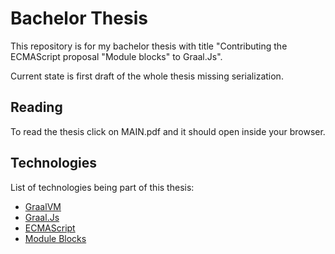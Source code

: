 # Bachelor Thesis

This repository is for my bachelor thesis with title "Contributing the ECMAScript proposal "Module blocks" to Graal.Js".

Current state is first draft of the whole thesis missing serialization.

## Reading

To read the thesis click on MAIN.pdf and it should open inside your browser.

## Technologies

List of technologies being part of this thesis:
* [GraalVM](https://www.graalvm.org/)
* [Graal.Js](https://github.com/oracle/graaljs)
* [ECMAScript](https://tc39.es/ecma262/)
* [Module Blocks](https://github.com/tc39/proposal-js-module-blocks)
